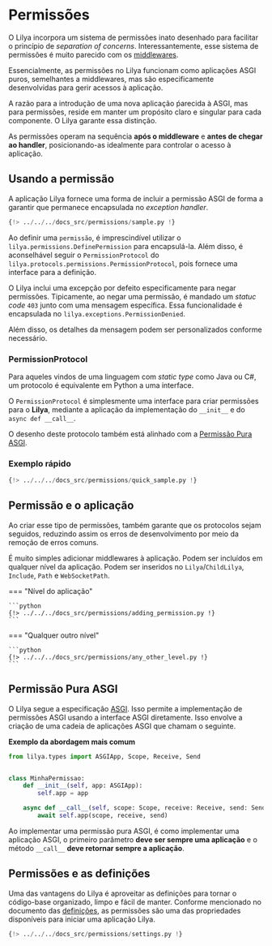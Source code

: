 # Permissões

O Lilya incorpora um sistema de permissões inato desenhado para facilitar o princípio de
*separation of concerns*. Interessantemente, esse sistema de permissões é muito parecido com os [middlewares](./middleware.md).

Essencialmente, as permissões no Lilya funcionam como aplicações ASGI puros, semelhantes a middlewares,
mas são especificamente desenvolvidas para gerir acessos à aplicação.

A razão para a introdução de uma nova aplicação ṕarecida à ASGI, mas para permissões,
reside em manter um propósito claro e singular para cada componente. O Lilya garante essa distinção.

As permissões operam na sequência **após o middleware** e **antes de chegar ao handler**,
posicionando-as idealmente para controlar o acesso à aplicação.

## Usando a permissão

A aplicação Lilya fornece uma forma de incluir a permissão ASGI de forma a garantir que permanece encapsulada no *exception handler*.

```python
{!> ../../../docs_src/permissions/sample.py !}
```

Ao definir uma `permissão`, é imprescindível utilizar o `lilya.permissions.DefinePermission` para encapsulá-la.
Além disso, é aconselhável seguir o `PermissionProtocol` do
`lilya.protocols.permissions.PermissionProtocol`, pois fornece uma interface para a definição.

O Lilya inclui uma excepção por defeito especificamente para negar permissões. Tipicamente, ao negar uma permissão,
é mandado um *statuc code* `403` junto com uma mensagem específica. Essa funcionalidade é encapsulada no
`lilya.exceptions.PermissionDenied`.

Além disso, os detalhes da mensagem podem ser personalizados conforme necessário.

### PermissionProtocol

Para aqueles vindos de uma linguagem com *static type* como Java ou C#, um protocolo é equivalente em Python a uma
interface.

O `PermissionProtocol` é simplesmente uma interface para criar permissões para o **Lilya**, mediante a aplicação
da implementação do `__init__` e do `async def __call__`.

O desenho deste protocolo também está alinhado com a [Permissão Pura ASGI](#permissão-pura-asgi).

### Exemplo rápido

```python
{!> ../../../docs_src/permissions/quick_sample.py !}
```

## Permissão e o aplicação

Ao criar esse tipo de permissões, também garante que os protocolos sejam seguidos, reduzindo assim os erros de desenvolvimento
por meio da remoção de erros comuns.

É muito simples adicionar middlewares à aplicação. Podem ser incluídos em qualquer nível da aplicação.
Podem ser inseridos no `Lilya`/`ChildLilya`, `Include`, `Path` e `WebSocketPath`.

=== "Nível do aplicação"

    ```python
    {!> ../../../docs_src/permissions/adding_permission.py !}
    ```

=== "Qualquer outro nível"

    ```python
    {!> ../../../docs_src/permissions/any_other_level.py !}
    ```

## Permissão Pura ASGI

O Lilya segue a especificação [ASGI](https://asgi.readthedocs.io/en/latest/).
Isso permite a implementação de permissões ASGI usando a
interface ASGI diretamente. Isso envolve a criação de uma cadeia de aplicações ASGI que chamam o seguinte.

**Exemplo da abordagem mais comum**

```python
from lilya.types import ASGIApp, Scope, Receive, Send


class MinhaPermissao:
    def __init__(self, app: ASGIApp):
        self.app = app

    async def __call__(self, scope: Scope, receive: Receive, send: Send):
        await self.app(scope, receive, send)
```

Ao implementar uma permissão pura ASGI, é como implementar uma aplicação ASGI, o primeiro parâmetro **deve ser sempre uma aplicação**
e o método `__call__` **deve retornar sempre a aplicação**.

## Permissões e as definições

Uma das vantagens do Lilya é aproveitar as definições para tornar o código-base organizado, limpo e fácil de manter.
Conforme mencionado no documento das [definições](./settings.md), as permissões são uma das propriedades disponíveis
para iniciar uma aplicação Lilya.

```python
{!> ../../../docs_src/permissions/settings.py !}
```
